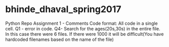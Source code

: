 # bhinde_dhaval_spring2017
Python Repo
Assignment 1 - Comments
Code format: All code in a single cell. Q1 - error in code. 
Q4- Search for the ages(20s,30s) in the entire file. In this case there were 6 files. 
If there were 1000 it will be difficult(You have hardcoded filenames based on the name of the file)
